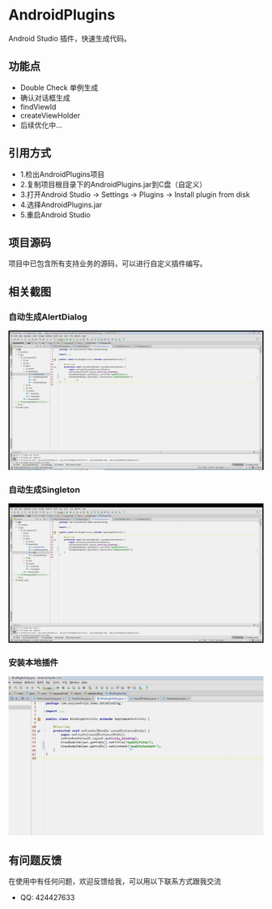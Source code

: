 # AndroidPlugins
Android Studio 插件，快速生成代码。

## 功能点
* Double Check 单例生成
* 确认对话框生成
* findViewId
* createViewHolder
* 后续优化中...

## 引用方式
* 1.检出AndroidPlugins项目
* 2.复制项目根目录下的AndroidPlugins.jar到C盘（自定义）
* 3.打开Android Studio -> Settings -> Plugins -> Install plugin from disk
* 4.选择AndroidPlugins.jar
* 5.重启Android Studio

## 项目源码
项目中已包含所有支持业务的源码，可以进行自定义插件编写。


## 相关截图
### 自动生成AlertDialog
![](https://github.com/MrZhousf/AndroidPlugins/blob/master/pic/dialog.gif?raw=true)

### 自动生成Singleton
![](https://github.com/MrZhousf/AndroidPlugins/blob/master/pic/singleton.gif?raw=true)

### 安装本地插件
![](https://github.com/MrZhousf/AndroidPlugins/blob/master/pic/install.gif?raw=true)


## 有问题反馈
在使用中有任何问题，欢迎反馈给我，可以用以下联系方式跟我交流

* QQ: 424427633

